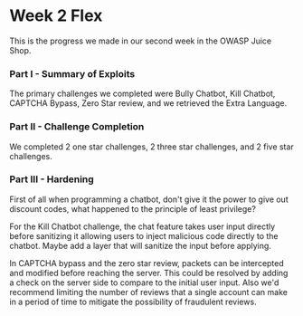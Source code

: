 

# Week 2 Flex

This is the progress we made in our second week in the OWASP Juice Shop.

### Part I - Summary of Exploits

The primary challenges we completed were Bully Chatbot, Kill Chatbot, CAPTCHA Bypass, Zero Star review, and we retrieved the Extra Language.

### Part II - Challenge Completion

We completed 2 one star challenges, 2 three star challenges, and 2 five star challenges.

### Part III - Hardening

First of all when programming a chatbot, don't give it the power to give out discount codes, what happened to the principle of least privilege?

For the Kill Chatbot challenge, the chat feature takes user input directly before sanitizing it allowing users to inject malicious code directly to the chatbot. Maybe add a layer that will sanitize the input before applying.

In CAPTCHA bypass and the zero star review, packets can be intercepted and modified before reaching the server. This could be resolved by adding a check on the server side to compare to the initial user input. Also we'd recommend limiting the number of reviews that a single account can make in a period of time to mitigate the possibility of fraudulent reviews.







